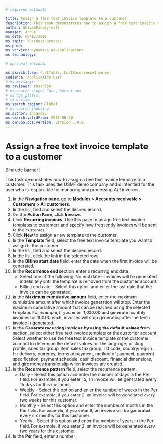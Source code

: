 ```yaml
--- 
# required metadata 
 
title: Assign a free text invoice template to a customer
description: This task demonstrates how to assign a free text invoice template to a customer. 
author: ShivamPandey-msft
manager: AnnBe 
ms.date: 08/12/2019
ms.topic: business-process 
ms.prod:  
ms.service: dynamics-ax-applications 
ms.technology:  
 
# optional metadata 
 
ms.search.form: CustTable, CustRecurrenceInvoice   
audience: Application User 
# ms.devlang:  
ms.reviewer: roschlom
# ms.search.scope: Core, Operations 
# ms.tgt_pltfrm:  
# ms.custom:  
ms.search.region: Global
# ms.search.industry: 
ms.author: shpandey
ms.search.validFrom: 2016-06-30 
ms.dyn365.ops.version: Version 7.0.0 
---
```

# Assign a free text invoice template to a customer

[!include [banner](../../includes/banner.md)]

This task demonstrates how to assign a free text invoice template to a customer. This task uses the USMF demo company and is intended for the user who is responsible for managing and processing A/R invoices.

1. In the **Navigation pane**, go to **Modules > Accounts receivable > Customers > All customers**.
2. In the list, find and select the desired record.
3. On the **Action Pane**, click **Invoice**.
4. Click **Recurring invoices**. Use this page to assign free text invoice templates to customers and specify how frequently invoices will be sent to the customer.  
5. Click **New** to assign a new template to the customer.
6. In the **Template** field, select the free text invoice template you want to assign to the customer.
7. In the list, find and select the desired record.
8. In the list, click the link in the selected row.
9. In the **Billing start date** field, enter the date when the first invoice will be generated.
10. In the **Recurrence end** section, enter a recurring end date.  
    * Select one of the following: No end date – Invoices will be generated indefinitely until the template is removed from the customer account.
    * Billing end date – Select this option and enter the last date that the invoice can be generated.  
11. In the **Maximum cumulative amount** field, enter the maximum cumulative amount after which invoice generation will stop. Enter the maximum cumulative amount that can be reached using the selected template. For example, if you enter 1,000.00 and generate monthly invoices for 100.00 each, invoices will stop generating after the tenth invoice is generated.  
12. In the **Generate recurring invoices by using the default values from** section, select either free text invoice template or the customer account. Select whether to use the free text invoice template or the customer account to determine the default values for the language, posting profile, sales tax group, item sales tax group, list code, country/region for delivery, currency, terms of payment, method of payment, payment specification, payment schedule, cash discount, financial dimensions, and giro money transfer slip when invoices are created.  
13. In the **Recurrence pattern** field, select the recurrence pattern.
    + Daily – Select this option and enter the number of days in the Per field. For example, if you enter 15, an invoice will be generated every 15 days for this customer.
    + Weekly - Select this option and enter the number of weeks in the Per field. For example, if you enter 2, an invoice will be generated every two weeks for this customer.
    + Monthly - Select this option and enter the number of months in the Per field. For example, if you enter 6, an invoice will be generated every six months for this customer.
    + Yearly – Select this option and enter the number of years in the Per field. For example, if you enter 2, an invoice will be generated every two years for this customer.  
14. In the **Per** field, enter a number.

